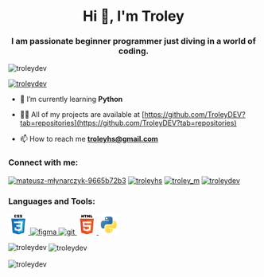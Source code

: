 <h1 align="center">Hi 👋, I'm Troley</h1>
<h3 align="center">I am passionate beginner programmer just diving in a world of coding.</h3>

<p align="left"> <img src="https://komarev.com/ghpvc/?username=troleydev&label=Profile%20views&color=0e75b6&style=flat" alt="troleydev" /> </p>

<p align="left"> <a href="https://github.com/ryo-ma/github-profile-trophy"><img src="https://github-profile-trophy.vercel.app/?username=troleydev" alt="troleydev" /></a> </p>

- 🌱 I’m currently learning **Python**

- 👨‍💻 All of my projects are available at [https://github.com/TroleyDEV?tab=repositories](https://github.com/TroleyDEV?tab=repositories)

- 📫 How to reach me **troleyhs@gmail.com**

<h3 align="left">Connect with me:</h3>
<p align="left">
<a href="https://linkedin.com/in/mateusz-młynarczyk-9665b72b3" target="blank"><img align="center" src="https://raw.githubusercontent.com/rahuldkjain/github-profile-readme-generator/master/src/images/icons/Social/linked-in-alt.svg" alt="mateusz-młynarczyk-9665b72b3" height="30" width="40" /></a>
<a href="https://fb.com/troleyhs" target="blank"><img align="center" src="https://raw.githubusercontent.com/rahuldkjain/github-profile-readme-generator/master/src/images/icons/Social/facebook.svg" alt="troleyhs" height="30" width="40" /></a>
<a href="https://instagram.com/troley_m" target="blank"><img align="center" src="https://raw.githubusercontent.com/rahuldkjain/github-profile-readme-generator/master/src/images/icons/Social/instagram.svg" alt="troley_m" height="30" width="40" /></a>
<a href="https://www.leetcode.com/troleydev" target="blank"><img align="center" src="https://raw.githubusercontent.com/rahuldkjain/github-profile-readme-generator/master/src/images/icons/Social/leet-code.svg" alt="troleydev" height="30" width="40" /></a>
</p>

<h3 align="left">Languages and Tools:</h3>
<p align="left"> <a href="https://www.w3schools.com/css/" target="_blank" rel="noreferrer"> <img src="https://raw.githubusercontent.com/devicons/devicon/master/icons/css3/css3-original-wordmark.svg" alt="css3" width="40" height="40"/> </a> <a href="https://www.figma.com/" target="_blank" rel="noreferrer"> <img src="https://www.vectorlogo.zone/logos/figma/figma-icon.svg" alt="figma" width="40" height="40"/> </a> <a href="https://git-scm.com/" target="_blank" rel="noreferrer"> <img src="https://www.vectorlogo.zone/logos/git-scm/git-scm-icon.svg" alt="git" width="40" height="40"/> </a> <a href="https://www.w3.org/html/" target="_blank" rel="noreferrer"> <img src="https://raw.githubusercontent.com/devicons/devicon/master/icons/html5/html5-original-wordmark.svg" alt="html5" width="40" height="40"/> </a> <a href="https://www.python.org" target="_blank" rel="noreferrer"> <img src="https://raw.githubusercontent.com/devicons/devicon/master/icons/python/python-original.svg" alt="python" width="40" height="40"/> </a> </p>

<p><img align="left" src="https://github-readme-stats.vercel.app/api/top-langs?username=troleydev&show_icons=true&locale=en&layout=compact" alt="troleydev" /></p>

<p>&nbsp;<img align="center" src="https://github-readme-stats.vercel.app/api?username=troleydev&show_icons=true&locale=en" alt="troleydev" /></p>

<p><img align="center" src="https://github-readme-streak-stats.herokuapp.com/?user=troleydev&" alt="troleydev" /></p>
